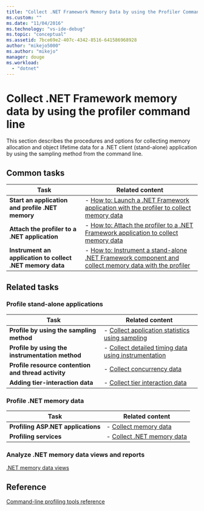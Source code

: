 ```yaml
---
title: "Collect .NET Framework Memory Data by using the Profiler Command Line | Microsoft Docs"
ms.custom: ""
ms.date: "11/04/2016"
ms.technology: "vs-ide-debug"
ms.topic: "conceptual"
ms.assetid: 7bce69e2-407c-4342-8516-641586968928
author: "mikejo5000"
ms.author: "mikejo"
manager: douge
ms.workload: 
  - "dotnet"
---
```

# Collect .NET Framework memory data by using the profiler command line

This section describes the procedures and options for collecting memory allocation and object lifetime data for a .NET client (stand-alone) application by using the sampling method from the command line.  
  
## Common tasks
  
|Task|Related content|  
|----------|---------------------|  
|**Start an application and profile .NET memory**|-   [How to: Launch a .NET Framework application with the profiler to collect memory data](../profiling/how-to-launch-a-stand-alone-dotnet-framework-application-with-the-profiler-to-collect-memory-data-by-using-the-command-line.md)|  
|**Attach the profiler to a .NET application**|-   [How to: Attach the profiler to a .NET Framework application to collect memory data](../profiling/how-to-attach-the-profiler-to-a-dotnet-framework-stand-alone-application-to-collect-memory-data-by-using-the-command-line.md)|  
|**Instrument an application to collect .NET memory data**|-   [How to: Instrument a stand-alone .NET Framework component and collect memory data with the profiler](../profiling/how-to-instrument-a-dotnet-framework-component-and-collect-memory-data.md)|  
  
## Related tasks
  
### Profile stand-alone applications  
  
|Task|Related content|  
|----------|---------------------|  
|**Profile by using the sampling method**|-   [Collect application statistics using sampling](../profiling/collecting-application-statistics-for-stand-alone-applications.md)|  
|**Profile by using the instrumentation method**|-   [Collect detailed timing data using instrumentation](../profiling/collecting-detailed-timing-data-for-a-stand-alone-application.md)|  
|**Profile resource contention and thread activity**|-   [Collect concurrency data](../profiling/collecting-concurrency-data-for-stand-alone-applications.md)|  
|**Adding tier-interaction data**|-   [Collect tier interaction data](../profiling/adding-tier-interaction-data-from-the-command-line.md)|  
  
### Profile .NET memory data  
  
|Task|Related content|  
|----------|---------------------|  
|**Profiling ASP.NET applications**|-   [Collect memory data](../profiling/collecting-memory-data-from-an-aspnet-web-application.md)|  
|**Profiling services**|-   [Collect .NET memory data](../profiling/collecting-memory-data-from-dotnet-framework-services-by-using-the-profiler-command-line.md)|  
  
### Analyze .NET memory data views and reports  
 [.NET memory data views](../profiling/dotnet-memory-data-views.md)  
  
## Reference  
 [Command-line profiling tools reference](../profiling/command-line-profiling-tools-reference.md)